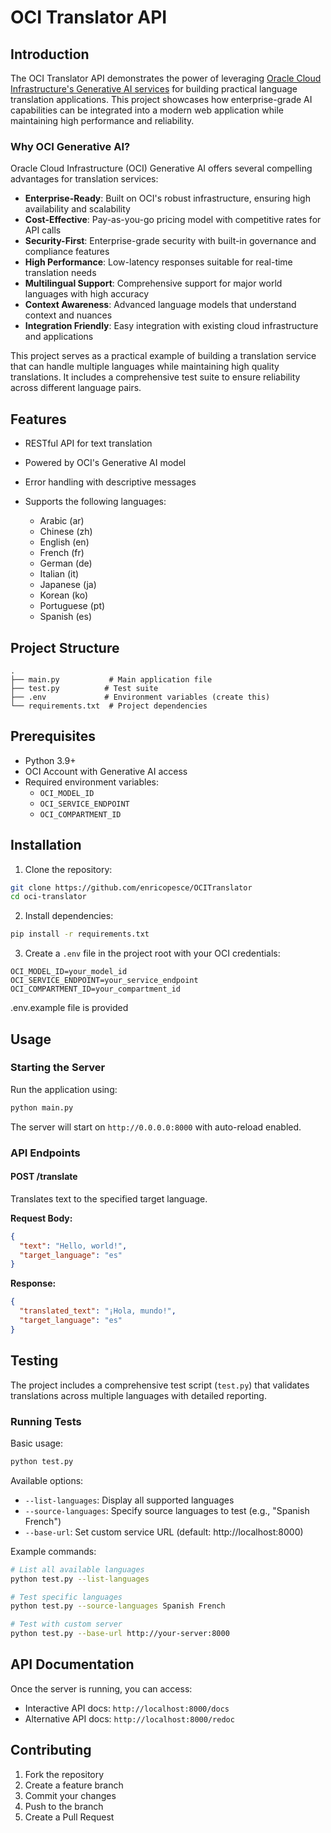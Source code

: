 # OCI Translator API

## Introduction

The OCI Translator API demonstrates the power of leveraging [Oracle Cloud Infrastructure's Generative AI services](https://www.oracle.com/artificial-intelligence/generative-ai/generative-ai-service/) for building practical language translation applications. This project showcases how enterprise-grade AI capabilities can be integrated into a modern web application while maintaining high performance and reliability.

### Why OCI Generative AI?

Oracle Cloud Infrastructure (OCI) Generative AI offers several compelling advantages for translation services:

- **Enterprise-Ready**: Built on OCI's robust infrastructure, ensuring high availability and scalability
- **Cost-Effective**: Pay-as-you-go pricing model with competitive rates for API calls
- **Security-First**: Enterprise-grade security with built-in governance and compliance features
- **High Performance**: Low-latency responses suitable for real-time translation needs
- **Multilingual Support**: Comprehensive support for major world languages with high accuracy
- **Context Awareness**: Advanced language models that understand context and nuances
- **Integration Friendly**: Easy integration with existing cloud infrastructure and applications

This project serves as a practical example of building a translation service that can handle multiple languages while maintaining high quality translations. It includes a comprehensive test suite to ensure reliability across different language pairs.

## Features

- RESTful API for text translation
- Powered by OCI's Generative AI model
- Error handling with descriptive messages
- Supports the following languages:

  - Arabic (ar)
  - Chinese (zh)
  - English (en)
  - French (fr)
  - German (de)
  - Italian (it)
  - Japanese (ja)
  - Korean (ko)
  - Portuguese (pt)
  - Spanish (es)

## Project Structure

```
.
├── main.py           # Main application file
├── test.py          # Test suite
├── .env             # Environment variables (create this)
└── requirements.txt  # Project dependencies
```


## Prerequisites

- Python 3.9+
- OCI Account with Generative AI access
- Required environment variables:
  - `OCI_MODEL_ID`
  - `OCI_SERVICE_ENDPOINT`
  - `OCI_COMPARTMENT_ID`

## Installation

1. Clone the repository:

```bash
git clone https://github.com/enricopesce/OCITranslator
cd oci-translator
```

2. Install dependencies:

```bash
pip install -r requirements.txt
```

3. Create a `.env` file in the project root with your OCI credentials:

```env
OCI_MODEL_ID=your_model_id
OCI_SERVICE_ENDPOINT=your_service_endpoint
OCI_COMPARTMENT_ID=your_compartment_id
```

.env.example file is provided

## Usage

### Starting the Server

Run the application using:

```bash
python main.py
```

The server will start on `http://0.0.0.0:8000` with auto-reload enabled.

### API Endpoints

#### POST /translate

Translates text to the specified target language.

**Request Body:**

```json
{
  "text": "Hello, world!",
  "target_language": "es"
}
```

**Response:**

```json
{
  "translated_text": "¡Hola, mundo!",
  "target_language": "es"
}
```

## Testing

The project includes a comprehensive test script (`test.py`) that validates translations across multiple languages with detailed reporting.

### Running Tests

Basic usage:

```bash
python test.py
```

Available options:

- `--list-languages`: Display all supported languages
- `--source-languages`: Specify source languages to test (e.g., "Spanish French")
- `--base-url`: Set custom service URL (default: http://localhost:8000)

Example commands:

```bash
# List all available languages
python test.py --list-languages

# Test specific languages
python test.py --source-languages Spanish French

# Test with custom server
python test.py --base-url http://your-server:8000
```

## API Documentation

Once the server is running, you can access:

- Interactive API docs: `http://localhost:8000/docs`
- Alternative API docs: `http://localhost:8000/redoc`

## Contributing

1. Fork the repository
2. Create a feature branch
3. Commit your changes
4. Push to the branch
5. Create a Pull Request